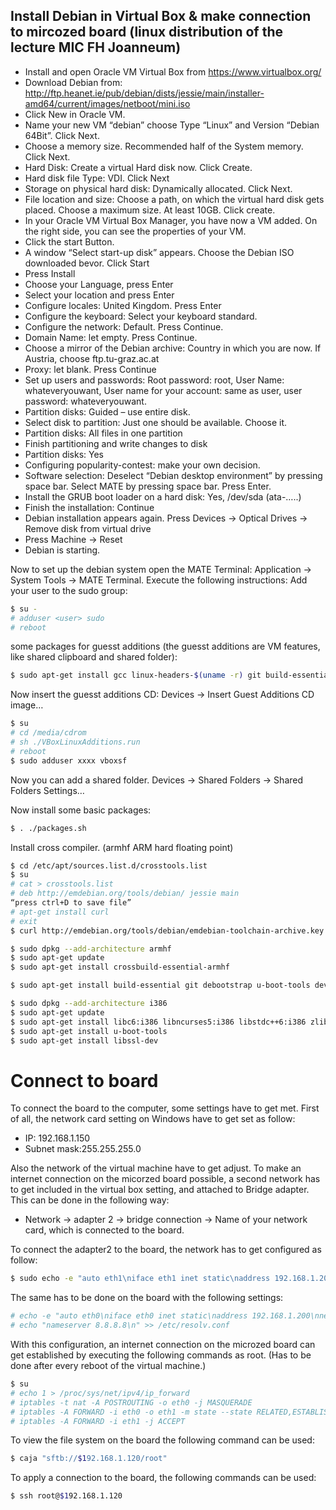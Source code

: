 ## Install Debian in Virtual Box & make connection to mircozed board (linux distribution of the lecture MIC FH Joanneum)

 - Install and open Oracle VM Virtual Box from https://www.virtualbox.org/
 - Download Debian from: http://ftp.heanet.ie/pub/debian/dists/jessie/main/installer-amd64/current/images/netboot/mini.iso
 - Click New in Oracle VM.
 - Name your new VM “debian” choose Type “Linux” and Version “Debian 64Bit”. Click Next.
 - Choose a memory size. Recommended half of the System memory. Click Next.
 - Hard Disk: Create a virtual Hard disk now. Click Create.
 - Hard disk file Type: VDI. Click Next
 - Storage on physical hard disk: Dynamically allocated. Click Next.
 - File location and size: Choose a path, on which the virtual hard disk gets placed. Choose a maximum size. At least 10GB. Click create.
 - In your Oracle VM Virtual Box Manager, you have now a VM added. On the right side, you can see the properties of your VM.
 - Click the start Button. 
 - A window “Select start-up disk” appears. Choose the Debian ISO downloaded bevor. Click Start
 - Press Install
 - Choose your Language, press Enter
 - Select your location and press Enter
 - Configure locales: United Kingdom. Press Enter
 - Configure the keyboard: Select your keyboard standard.
 - Configure the network: Default. Press Continue.
 - Domain Name: let empty. Press Continue.
 - Choose a mirror of the Debian archive: Country in which you are now. If Austria, choose ftp.tu-graz.ac.at
 - Proxy: let blank. Press Continue
 - Set up users and passwords: Root password: root, User Name: whateveryouwant, User name for your account: same as user, user password: whateveryouwant.
 - Partition disks: Guided – use entire disk.
 - Select disk to partition: Just one should be available. Choose it.
 - Partition disks: All files in one partition
 - Finish partitioning and write changes to disk
 - Partition disks: Yes
 - Configuring popularity-contest: make your own decision.
 - Software selection: Deselect “Debian desktop environment” by pressing space bar. Select MATE by pressing space bar. Press Enter.
 - Install the GRUB boot loader on a hard disk: Yes, /dev/sda (ata-…..)
 - Finish the installation: Continue
 - Debian installation appears again. Press Devices -> Optical Drives -> Remove disk from virtual drive
 - Press Machine -> Reset
 - Debian is starting.




Now to set up the debian system open the MATE Terminal:
Application -> System Tools -> MATE Terminal.
Execute the following instructions:
Add your user to the sudo group:

```sh
$ su -
# adduser <user> sudo
# reboot
```
some packages for guesst additions (the guesst additions are VM features, like shared clipboard and shared folder):

```sh
$ sudo apt-get install gcc linux-headers-$(uname -r) git build-essential
```

Now insert the guesst additions CD:
Devices -> Insert Guest Additions CD image…
```sh
$ su
# cd /media/cdrom
# sh ./VBoxLinuxAdditions.run 
# reboot
$ sudo adduser xxxx vboxsf
```
Now you can add a shared folder. 
Devices -> Shared Folders -> Shared Folders Settings…

Now install some basic packages:
```sh
$ . ./packages.sh
```


Install cross compiler. (armhf ARM hard floating point)

```sh
$ cd /etc/apt/sources.list.d/crosstools.list
$ su
# cat > crosstools.list
# deb http://emdebian.org/tools/debian/ jessie main
“press ctrl+D to save file”
# apt-get install curl
# exit
$ curl http://emdebian.org/tools/debian/emdebian-toolchain-archive.key | sudo apt-key add –

$ sudo dpkg --add-architecture armhf
$ sudo apt-get update
$ sudo apt-get install crossbuild-essential-armhf

$ sudo apt-get install build-essential git debootstrap u-boot-tools device-tree-compiler

$ sudo dpkg --add-architecture i386
$ sudo apt-get update
$ sudo apt-get install libc6:i386 libncurses5:i386 libstdc++6:i386 zlib1g:i386 
$ sudo apt-get install u-boot-tools
$ sudo apt-get install libssl-dev
```

# Connect to board

To connect the board to the computer, some settings have to get met. First of all, the network card setting on Windows have to get set as follow:

*	IP: 192.168.1.150 
*	Subnet mask:255.255.255.0

Also the network of the virtual machine have to get adjust. To make an internet connection on the micorzed board possible, a second network has to get included in the virtual box setting, and attached to Bridge adapter. This can be done in the following way: 

* Network -> adapter 2 -> bridge connection -> Name of your network card, which is connected to the board. 

To connect the adapter2 to the board, the network has to get configured as follow:

```sh
$ sudo echo -e "auto eth1\niface eth1 inet static\naddress 192.168.1.200\nnetmask 255.255.255.0\n" >> /etc/network/interfaces
```

The same has to be done on the board with the following settings:

```sh
# echo -e "auto eth0\niface eth0 inet static\naddress 192.168.1.200\nnetmask 255.255.255.0\ngateway 192.168.1.200 " >> /etc/network/interfaces
# echo "nameserver 8.8.8.8\n" >> /etc/resolv.conf
```

With this configuration, an internet connection on the microzed board can get established by executing the following commands as root. (Has to be done after every reboot of the virtual machine.)

```sh
$ su
# echo 1 > /proc/sys/net/ipv4/ip_forward
# iptables -t nat -A POSTROUTING -o eth0 -j MASQUERADE
# iptables -A FORWARD -i eth0 -o eth1 -m state --state RELATED,ESTABLISHED -j ACCEPT
# iptables -A FORWARD -i eth1 -j ACCEPT
```

To view the file system on the board the following command can be used:
```sh
$ caja "sftb://$192.168.1.120/root"
```
To apply a connection to the board, the following commands can be used:
```sh
$ ssh root@$192.168.1.120
```
